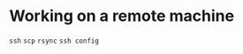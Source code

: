 ---
---

Working on a remote machine
===========================

`ssh`
`scp`
`rsync`
`ssh config`

